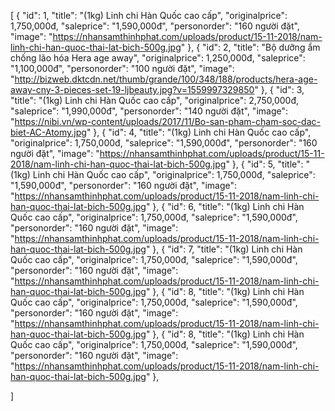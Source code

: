 [
    {
        "id": 1,
        "title": "(1kg) Linh chi Hàn Quốc cao cấp",
        "originalprice": 1,750,000đ,
        "saleprice": "1,590,000đ",
        "personorder": "160 người đặt",
        "image": "https://nhansamthinhphat.com/uploads/product/15-11-2018/nam-linh-chi-han-quoc-thai-lat-bich-500g.jpg"
    },
   {
        "id": 2,
        "title": "Bộ dưỡng ẩm chống lão hóa Hera age away",
        "originalprice": 1,250,000đ,
        "saleprice": "1,100,000đ",
        "personorder": "100 người đặt",
        "image": "http://bizweb.dktcdn.net/thumb/grande/100/348/188/products/hera-age-away-cny-3-pieces-set-19-ljbeauty.jpg?v=1559997329850"
    },
   {
        "id": 3,
        "title": "(1kg) Linh chi Hàn Quốc cao cấp",
        "originalprice": 2,750,000đ,
        "saleprice": "1,990,000đ",
        "personorder": "140 người đặt",
        "image": "https://nibi.vn/wp-content/uploads/2017/11/Bo-san-pham-cham-soc-dac-biet-AC-Atomy.jpg"
    },
   {
        "id": 4,
        "title": "(1kg) Linh chi Hàn Quốc cao cấp",
        "originalprice": 1,750,000đ,
        "saleprice": "1,590,000đ",
        "personorder": "160 người đặt",
        "image": "https://nhansamthinhphat.com/uploads/product/15-11-2018/nam-linh-chi-han-quoc-thai-lat-bich-500g.jpg"
    },
   {
        "id": 5,
        "title": "(1kg) Linh chi Hàn Quốc cao cấp",
        "originalprice": 1,750,000đ,
        "saleprice": "1,590,000đ",
        "personorder": "160 người đặt",
        "image": "https://nhansamthinhphat.com/uploads/product/15-11-2018/nam-linh-chi-han-quoc-thai-lat-bich-500g.jpg"
    },
   {
        "id": 6,
        "title": "(1kg) Linh chi Hàn Quốc cao cấp",
        "originalprice": 1,750,000đ,
        "saleprice": "1,590,000đ",
        "personorder": "160 người đặt",
        "image": "https://nhansamthinhphat.com/uploads/product/15-11-2018/nam-linh-chi-han-quoc-thai-lat-bich-500g.jpg"
    },
   {
        "id": 7,
        "title": "(1kg) Linh chi Hàn Quốc cao cấp",
        "originalprice": 1,750,000đ,
        "saleprice": "1,590,000đ",
        "personorder": "160 người đặt",
        "image": "https://nhansamthinhphat.com/uploads/product/15-11-2018/nam-linh-chi-han-quoc-thai-lat-bich-500g.jpg"
    },
    {
        "id": 8,
        "title": "(1kg) Linh chi Hàn Quốc cao cấp",
        "originalprice": 1,750,000đ,
        "saleprice": "1,590,000đ",
        "personorder": "160 người đặt",
        "image": "https://nhansamthinhphat.com/uploads/product/15-11-2018/nam-linh-chi-han-quoc-thai-lat-bich-500g.jpg"
    },
     {
        "id": 8,
        "title": "(1kg) Linh chi Hàn Quốc cao cấp",
        "originalprice": 1,750,000đ,
        "saleprice": "1,590,000đ",
        "personorder": "160 người đặt",
        "image": "https://nhansamthinhphat.com/uploads/product/15-11-2018/nam-linh-chi-han-quoc-thai-lat-bich-500g.jpg"
    },
   
]
